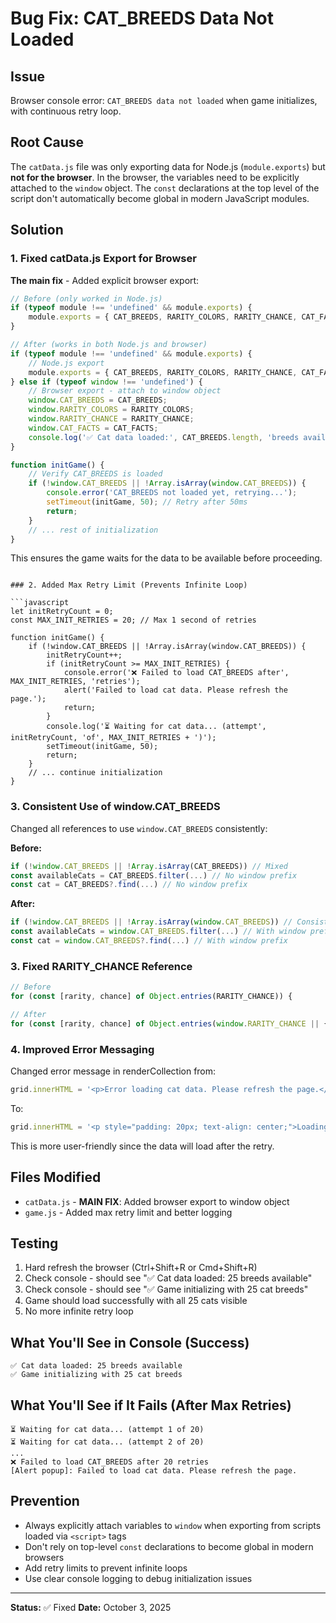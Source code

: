 # Bug Fix: CAT_BREEDS Data Not Loaded

## Issue
Browser console error: `CAT_BREEDS data not loaded` when game initializes, with continuous retry loop.

## Root Cause
The `catData.js` file was only exporting data for Node.js (`module.exports`) but **not for the browser**. In the browser, the variables need to be explicitly attached to the `window` object. The `const` declarations at the top level of the script don't automatically become global in modern JavaScript modules.

## Solution

### 1. Fixed catData.js Export for Browser
**The main fix** - Added explicit browser export:

```javascript
// Before (only worked in Node.js)
if (typeof module !== 'undefined' && module.exports) {
    module.exports = { CAT_BREEDS, RARITY_COLORS, RARITY_CHANCE, CAT_FACTS };
}

// After (works in both Node.js and browser)
if (typeof module !== 'undefined' && module.exports) {
    // Node.js export
    module.exports = { CAT_BREEDS, RARITY_COLORS, RARITY_CHANCE, CAT_FACTS };
} else if (typeof window !== 'undefined') {
    // Browser export - attach to window object
    window.CAT_BREEDS = CAT_BREEDS;
    window.RARITY_COLORS = RARITY_COLORS;
    window.RARITY_CHANCE = RARITY_CHANCE;
    window.CAT_FACTS = CAT_FACTS;
    console.log('✅ Cat data loaded:', CAT_BREEDS.length, 'breeds available');
}
```
```javascript
function initGame() {
    // Verify CAT_BREEDS is loaded
    if (!window.CAT_BREEDS || !Array.isArray(window.CAT_BREEDS)) {
        console.error('CAT_BREEDS not loaded yet, retrying...');
        setTimeout(initGame, 50); // Retry after 50ms
        return;
    }
    // ... rest of initialization
}
```

This ensures the game waits for the data to be available before proceeding.

```

### 2. Added Max Retry Limit (Prevents Infinite Loop)

```javascript
let initRetryCount = 0;
const MAX_INIT_RETRIES = 20; // Max 1 second of retries

function initGame() {
    if (!window.CAT_BREEDS || !Array.isArray(window.CAT_BREEDS)) {
        initRetryCount++;
        if (initRetryCount >= MAX_INIT_RETRIES) {
            console.error('❌ Failed to load CAT_BREEDS after', MAX_INIT_RETRIES, 'retries');
            alert('Failed to load cat data. Please refresh the page.');
            return;
        }
        console.log('⏳ Waiting for cat data... (attempt', initRetryCount, 'of', MAX_INIT_RETRIES + ')');
        setTimeout(initGame, 50);
        return;
    }
    // ... continue initialization
}
```

### 3. Consistent Use of window.CAT_BREEDS
Changed all references to use `window.CAT_BREEDS` consistently:

**Before:**
```javascript
if (!window.CAT_BREEDS || !Array.isArray(CAT_BREEDS)) // Mixed
const availableCats = CAT_BREEDS.filter(...) // No window prefix
const cat = CAT_BREEDS?.find(...) // No window prefix
```

**After:**
```javascript
if (!window.CAT_BREEDS || !Array.isArray(window.CAT_BREEDS)) // Consistent
const availableCats = window.CAT_BREEDS.filter(...) // With window prefix
const cat = window.CAT_BREEDS?.find(...) // With window prefix
```

### 3. Fixed RARITY_CHANCE Reference
```javascript
// Before
for (const [rarity, chance] of Object.entries(RARITY_CHANCE)) {

// After
for (const [rarity, chance] of Object.entries(window.RARITY_CHANCE || {})) {
```

### 4. Improved Error Messaging
Changed error message in renderCollection from:
```javascript
grid.innerHTML = '<p>Error loading cat data. Please refresh the page.</p>';
```

To:
```javascript
grid.innerHTML = '<p style="padding: 20px; text-align: center;">Loading cat data...</p>';
```

This is more user-friendly since the data will load after the retry.

## Files Modified
- `catData.js` - **MAIN FIX**: Added browser export to window object
- `game.js` - Added max retry limit and better logging

## Testing
1. Hard refresh the browser (Ctrl+Shift+R or Cmd+Shift+R)
2. Check console - should see "✅ Cat data loaded: 25 breeds available"
3. Check console - should see "✅ Game initializing with 25 cat breeds"
4. Game should load successfully with all 25 cats visible
5. No more infinite retry loop

## What You'll See in Console (Success)
```
✅ Cat data loaded: 25 breeds available
✅ Game initializing with 25 cat breeds
```

## What You'll See if It Fails (After Max Retries)
```
⏳ Waiting for cat data... (attempt 1 of 20)
⏳ Waiting for cat data... (attempt 2 of 20)
...
❌ Failed to load CAT_BREEDS after 20 retries
[Alert popup]: Failed to load cat data. Please refresh the page.
```

## Prevention
- Always explicitly attach variables to `window` when exporting from scripts loaded via `<script>` tags
- Don't rely on top-level `const` declarations to become global in modern browsers
- Add retry limits to prevent infinite loops
- Use clear console logging to debug initialization issues

---

**Status:** ✅ Fixed
**Date:** October 3, 2025
